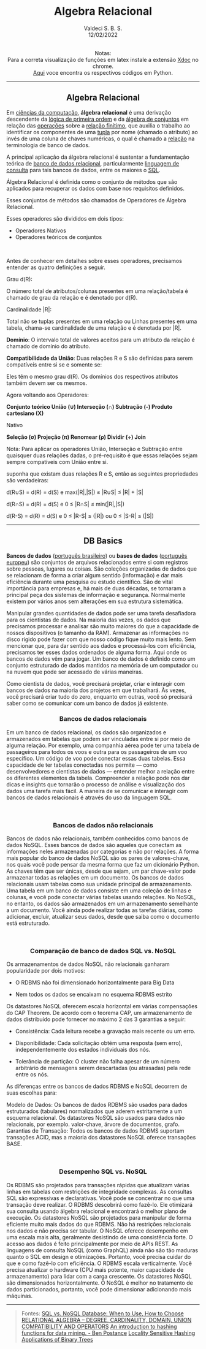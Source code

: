 <center> <h1>Algebra Relacional</h1></center>
<center>Valdeci S. B. S.</center>

<center>12/02/2022</center>
<br>


<center>

Notas: <br>
Para a correta visualização de funções em latex instale a extensão [Xdoc](https://github.com/nschloe/xhub) no chrome. <br>
[Aqui](https://colab.research.google.com/drive/18MjjX75mHj3N3hj0AtJDvMDx47sSfxUR?usp=sharing) voce encontra os respectivos códigos em Python.

</center>

___


<center> <h2>Algebra Relacional</h2></center>


Em [ciências da computação](https://www.wikiwand.com/pt/Ci%C3%AAncia_da_computa%C3%A7%C3%A3o), **álgebra relacional** é uma derivação descendente da [lógica de primeira ordem](https://www.wikiwand.com/pt/L%C3%B3gica_de_primeira_ordem "Lógica de primeira ordem") e da [álgebra de conjuntos](https://www.wikiwand.com/pt/%C3%81lgebra_de_grupo) em relação das [operações](https://www.wikiwand.com/pt/Opera%C3%A7%C3%A3o_(matem%C3%A1tica)) sobre a [relação finítimo](https://www.wikiwand.com/pt/Rela%C3%A7%C3%A3o_(matem%C3%A1tica)), que auxilia o trabalho ao identificar os componentes de uma [tupla](https://www.wikiwand.com/pt/Tupla) por nome (chamado o atributo) ao invés de uma coluna de chaves numéricas, o qual é chamado a [relação](https://www.wikiwand.com/pt/Rela%C3%A7%C3%A3o_(matem%C3%A1tica) "Relação (matemática)") na terminologia de banco de dados.

A principal aplicação da álgebra relacional é sustentar a fundamentação teórica de [banco de dados relacional](https://www.wikiwand.com/pt/Banco_de_dados_relacional), particularmente [linguagem de consulta](https://www.wikiwand.com/pt/Linguagem_de_consulta "Linguagem de consulta") para tais bancos de dados, entre os maiores o [SQL](https://www.wikiwand.com/pt/SQL).

Álgebra Relacional é definida como o conjunto de métodos que são aplicados para recuperar os dados com base nos requisitos definidos.

Esses conjuntos de métodos são chamados de Operadores de Álgebra Relacional.

Esses operadores são divididos em dois tipos:

- Operadores Nativos
- Operadores teóricos de conjuntos

<br>

Antes de conhecer em detalhes sobre esses operadores, precisamos entender as quatro definições a seguir.

Grau d(R): 

O número total de atributos/colunas presentes em uma relação/tabela é chamado de grau da relação e é denotado por d(R).

Cardinalidade |R|: 

Total não se tuplas presentes em uma relação ou Linhas presentes em uma tabela, chama-se cardinalidade de uma relação e é denotada por |R|.

**Domínio**: O intervalo total de valores aceitos para um atributo da relação é chamado de domínio do atributo.

**Compatibilidade da União**: Duas relações R e S são definidas para serem compatíveis entre si se e somente se:

Eles têm o mesmo grau d(R).
Os domínios dos respectivos atributos também devem ser os mesmos.


Agora voltando aos Operadores:

**Conjunto teórico
União (∪)
Interseção (∩)
Subtração (-)
Produto cartesiano (X)**

Nativo

**Seleção (σ)
Projeção (π)
Renomear (ρ)
Dividir (÷)
Join**

Nota: Para aplicar os operadores União, Interseção e Subtração entre quaisquer duas relações dadas, o pré-requisito é que essas relações sejam sempre compatíveis com União entre si.

suponha que existam duas relações R e S, então as seguintes propriedades são verdadeiras:

d(R∪S) = d(R) = d(S) e max(|R|,|S|) ≤ |R∪S| ≤ |R| + |S|

d(R∩S) = d(R) = d(S) e 0 ≤ |R∩S| ≤ min(|R|,|S|)

d(R-S) = d(R) = d(S) e 0 ≤ |R-S| ≤ (|R|) ou 0 ≤ |S-R| ≤ (|S|)


___

<center> <h2>DB Basics</h2></center>

**Bancos de dados** ([português brasileiro](https://www.wikiwand.com/pt/Portugu%C3%AAs_brasileiro)) ou **bases de dados** ([português europeu](https://www.wikiwand.com/pt/Portugu%C3%AAs_europeu)) são conjuntos de arquivos relacionados entre si com registros sobre pessoas, lugares ou coisas. São coleções organizadas de dados que se relacionam de forma a criar algum sentido (informação) e dar mais eficiência durante uma pesquisa ou estudo científico. São de vital importância para empresas e, há mais de duas décadas, se tornaram a principal peça dos sistemas de informação e segurança. Normalmente existem por vários anos sem alterações em sua estrutura sistemática.

Manipular grandes quantidades de dados pode ser uma tarefa desafiadora para os cientistas de dados. Na maioria das vezes, os dados que precisamos processar e analisar são muito maiores do que a capacidade de nossos dispositivos (o tamanho da RAM). Armazenar as informações no disco rígido pode fazer com que nosso código fique muito mais lento.
Sem mencionar que, para dar sentido aos dados e processá-los com eficiência, precisamos ter esses dados ordenados de alguma forma. Aqui onde os bancos de dados vêm para jogar.
Um banco de dados é definido como um conjunto estruturado de dados mantidos na memória de um computador ou na nuvem que pode ser acessado de várias maneiras.

Como cientista de dados, você precisará projetar, criar e interagir com bancos de dados na maioria dos projetos em que trabalhará. Às vezes, você precisará criar tudo do zero, enquanto em outras, você só precisará saber como se comunicar com um banco de dados já existente.
<br>
<center> <h3>Bancos de dados relacionais</h3></center>

Em um banco de dados relacional, os dados são organizados e armazenados em tabelas que podem ser vinculadas entre si por meio de alguma relação. Por exemplo, uma companhia aérea pode ter uma tabela de passageiros para todos os voos e outra para os passageiros de um voo específico. Um código de voo pode conectar essas duas tabelas.
Essa capacidade de ter tabelas conectadas nos permite — como desenvolvedores e cientistas de dados — entender melhor a relação entre os diferentes elementos da tabela. Compreender a relação pode nos dar dicas e insights que tornarão o processo de análise e visualização dos dados uma tarefa mais fácil.
A maneira de se comunicar e interagir com bancos de dados relacionais é através do uso da linguagem SQL.

<br>

<center> <h3>Bancos de dados não relacionais</h3></center>

Bancos de dados não relacionais, também conhecidos como bancos de dados NoSQL. Esses bancos de dados são aqueles que conectam as informações neles armazenadas por categorias e não por relações.
A forma mais popular do banco de dados NoSQL são os pares de valores-chave, nos quais você pode pensar da mesma forma que faz um dicionário Python. As chaves têm que ser únicas, desde que sejam, um par chave-valor pode armazenar todas as relações em um documento.
Os bancos de dados relacionais usam tabelas como sua unidade principal de armazenamento. Uma tabela em um banco de dados consiste em uma coleção de linhas e colunas, e você pode conectar várias tabelas usando relações. No NoSQL, no entanto, os dados são armazenados em um armazenamento semelhante a um documento. Você ainda pode realizar todas as tarefas diárias, como adicionar, excluir, atualizar seus dados, desde que saiba como o documento está estruturado.


<br>
<center> <h3>Comparação de banco de dados SQL vs. NoSQL</h3></center>

Os armazenamentos de dados NoSQL não relacionais ganharam popularidade por dois motivos:

- O RDBMS não foi dimensionado horizontalmente para Big Data

- Nem todos os dados se encaixam no esquema RDBMS estrito

Os datastores NoSQL oferecem escala horizontal em várias compensações do CAP Theorem. De acordo com o teorema CAP, um armazenamento de dados distribuído pode fornecer no máximo 2 das 3 garantias a seguir:

- Consistência: Cada leitura recebe a gravação mais recente ou um erro.

- Disponibilidade: Cada solicitação obtém uma resposta (sem erro), independentemente dos estados individuais dos nós.

- Tolerância de partição: O cluster não falha apesar de um número arbitrário de mensagens serem descartadas (ou atrasadas) pela rede entre os nós.


As diferenças entre os bancos de dados RDBMS e NoSQL decorrem de suas escolhas para:

Modelo de Dados: Os bancos de dados RDBMS são usados para dados estruturados (tabulares) normalizados que aderem estritamente a um esquema relacional. Os datastores NoSQL são usados para dados não relacionais, por exemplo. valor-chave, árvore de documentos, grafo.
Garantias de Transação: Todos os bancos de dados RDBMS suportam transações ACID, mas a maioria dos datastores NoSQL oferece transações BASE.

<br>
<center> <h3>Desempenho SQL vs. NoSQL</h3></center>


Os RDBMS são projetados para transações rápidas que atualizam várias linhas em tabelas com restrições de integridade complexas. As consultas SQL são expressivas e declarativas. Você pode se concentrar no que uma transação deve realizar. O RDBMS descobrirá como fazê-lo. Ele otimizará sua consulta usando álgebra relacional e encontrará o melhor plano de execução.
Os datastores NoSQL são projetados para manipular de forma eficiente muito mais dados do que RDBMS. Não há restrições relacionais nos dados e não precisa ser tabular. O NoSQL oferece desempenho em uma escala mais alta, geralmente desistindo de uma consistência forte. O acesso aos dados é feito principalmente por meio de APIs REST. As linguagens de consulta NoSQL (como GraphQL) ainda não são tão maduras quanto o SQL em design e otimizações. Portanto, você precisa cuidar do que e como fazê-lo com eficiência.
O RDBMS escala verticalmente. Você precisa atualizar o hardware (CPU mais potente, maior capacidade de armazenamento) para lidar com a carga crescente.
Os datastores NoSQL são dimensionados horizontalmente. O NoSQL é melhor no tratamento de dados particionados, portanto, você pode dimensionar adicionando mais máquinas.


---

> Fontes:
> [SQL vs. NoSQL Database: When to Use, How to Choose](https://towardsdatascience.com/datastore-choices-sql-vs-nosql-database-ebec24d56106)
> [RELATIONAL ALGEBRA – DEGREE, CARDINALITY, DOMAIN, UNION COMPATIBILITY AND OPERATORS](https://ashutoshtripathi.com/gate/dbms/relational-model/relational-algebra-degree-cardinality-domain-union-compatibility-and-operators/)
> [An introduction to hashing functions for data mining. - Ben Postance](https://bpostance.github.io/posts/introduction-to-hashing/)
> [Locality Sensitive Hashing](https://towardsdatascience.com/understanding-locality-sensitive-hashing-49f6d1f6134)
> [Applications of Binary Trees](https://www.baeldung.com/cs/applications-of-binary-trees)
> 